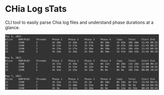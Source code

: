 # CHia Log sTats

CLI tool to easily parse Chia log files and understand phase durations at a glance.

![Preview of CLI](preview.png)